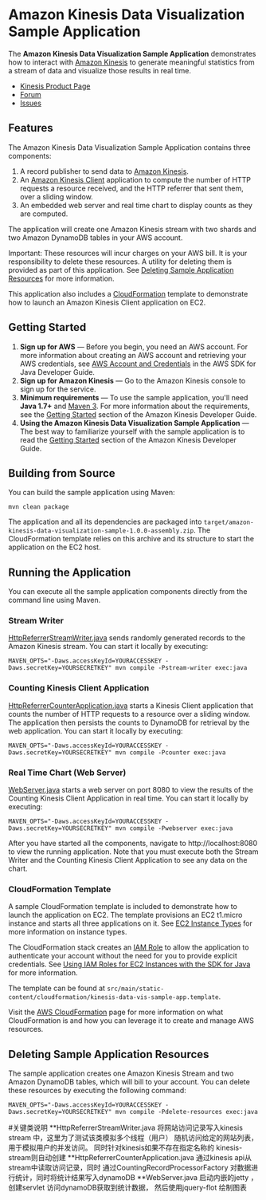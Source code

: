 # Amazon Kinesis Data Visualization Sample Application

The **Amazon Kinesis Data Visualization Sample Application** demonstrates how to interact with [Amazon Kinesis][kinesis] to generate meaningful statistics from a stream of data and visualize those results in real time. 

* [Kinesis Product Page][kinesis]
* [Forum][kinesis-forum]
* [Issues][issues]

## Features

The Amazon Kinesis Data Visualization Sample Application contains three components:

1. A record publisher to send data to [Amazon Kinesis][kinesis].
1. An [Amazon Kinesis Client][kcl] application to compute the number of HTTP requests a resource received, and the HTTP referrer that sent them, over a sliding window.
1. An embedded web server and real time chart to display counts as they are computed.

The application will create one Amazon Kinesis stream with two shards and two Amazon DynamoDB tables in your AWS account.

Important: These resources will incur charges on your AWS bill. It is your responsibility to delete these resources. A utility for deleting them is provided as part of this application. See [Deleting Sample Application Resources](#deleting-sample-application-resources) for more information.

This application also includes a [CloudFormation][cloudformation] template to demonstrate how to launch an Amazon Kinesis Client application on EC2.

## Getting Started

1. **Sign up for AWS** &mdash; Before you begin, you need an AWS account. For more information about creating an AWS account and retrieving your AWS credentials, see [AWS Account and Credentials][docs-signup] in the AWS SDK for Java Developer Guide.
1. **Sign up for Amazon Kinesis** &mdash; Go to the Amazon Kinesis console to sign up for the service.
1. **Minimum requirements** &mdash; To use the sample application, you'll need **Java 1.7+** and [Maven 3][maven]. For more information about the requirements, see the [Getting Started][kinesis-getting-started] section of the Amazon Kinesis Developer Guide.
1. **Using the Amazon Kinesis Data Visualization Sample Application** &mdash; The best way to familiarize yourself with the sample application is to read the [Getting Started][kinesis-getting-started] section of the Amazon Kinesis Developer Guide.

## Building from Source

You can build the sample application using Maven:

```
mvn clean package
```

The application and all its dependencies are packaged into ```target/amazon-kinesis-data-visualization-sample-1.0.0-assembly.zip```. The CloudFormation template relies on this archive and its structure to start the application on the EC2 host.

## Running the Application

You can execute all the sample application components directly from the command line using Maven.

### Stream Writer

[HttpReferrerStreamWriter.java](src/main/java/com/amazonaws/services/kinesis/samples/datavis/HttpReferrerStreamWriter.java) sends randomly generated records to the Amazon Kinesis stream. You can start it locally by executing:

```MAVEN_OPTS="-Daws.accessKeyId=YOURACCESSKEY -Daws.secretKey=YOURSECRETKEY" mvn compile -Pstream-writer exec:java```

### Counting Kinesis Client Application

[HttpReferrerCounterApplication.java](src/main/java/com/amazonaws/services/kinesis/samples/datavis/HttpReferrerCounterApplication.java) starts a Kinesis Client application that counts the number of HTTP requests to a resource over a sliding window. The application then persists the counts to DynamoDB for retrieval by the web application. You can start it locally by executing:

```MAVEN_OPTS="-Daws.accessKeyId=YOURACCESSKEY -Daws.secretKey=YOURSECRETKEY" mvn compile -Pcounter exec:java```

### Real Time Chart (Web Server)

[WebServer.java](src/main/java/com/amazonaws/services/kinesis/samples/datavis/WebServer.java) starts a web server on port 8080 to view the results of the Counting Kinesis Client Application in real time. You can start it locally by executing:

```MAVEN_OPTS="-Daws.accessKeyId=YOURACCESSKEY -Daws.secretKey=YOURSECRETKEY" mvn compile -Pwebserver exec:java```

After you have started all the components, navigate to http://localhost:8080 to view the running application. Note that you must execute both the Stream Writer and the Counting Kinesis Client Application to see any data on the chart.

### CloudFormation Template

A sample CloudFormation template is included to demonstrate how to launch the application on EC2. The template provisions an EC2 t1.micro instance and starts all three applications on it. See [EC2 Instance Types][ec2-instance-types] for more information on instance types.

The CloudFormation stack creates an [IAM Role][iam-role] to allow the application to authenticate your account without the need for you to provide explicit credentials. See [Using IAM Roles for EC2 Instances with the SDK for Java][iam-roles-java-sdk] for more information.

The template can be found at ```src/main/static-content/cloudformation/kinesis-data-vis-sample-app.template```.

Visit the [AWS CloudFormation][cloudformation] page for more information on what CloudFormation is and how you can leverage it to create and manage AWS resources.

## Deleting Sample Application Resources

The sample application creates one Amazon Kinesis Stream and two Amazon DynamoDB tables, which will bill to your account. You can delete these resources by executing the following command:

```MAVEN_OPTS="-Daws.accessKeyId=YOURACCESSKEY -Daws.secretKey=YOURSECRETKEY" mvn compile -Pdelete-resources exec:java```

[kinesis]: http://aws.amazon.com/kinesis
[kcl]: https://github.com/awslabs/amazon-kinesis-client
[kinesis-forum]: http://developer.amazonwebservices.com/connect/forum.jspa?forumID=169
[issues]: https://github.com/awslabs/amazon-kinesis-data-visualization-sample/issues
[docs-signup]: http://docs.aws.amazon.com/AWSSdkDocsJava/latest/DeveloperGuide/java-dg-setup.html
[kinesis-guide]: http://docs.aws.amazon.com/kinesis/latest/dev/introduction.html
[kinesis-getting-started]: http://docs.aws.amazon.com/kinesis/latest/dev/getting-started.html
[kinesis-guide-begin]: http://docs.aws.amazon.com/kinesis/latest/dev/before-you-begin.html
[kinesis-guide-create]: http://docs.aws.amazon.com/kinesis/latest/dev/step-one-create-stream.html
[kinesis-guide-applications]: http://docs.aws.amazon.com/kinesis/latest/dev/kinesis-record-processor-app.html
[cloudformation]: http://aws.amazon.com/cloudformation
[ec2-instance-types]: http://aws.amazon.com/ec2/instance-types
[iam-role]: http://docs.aws.amazon.com/AWSEC2/latest/UserGuide/iam-roles-for-amazon-ec2.html
[iam-roles-java-sdk]: http://docs.aws.amazon.com/AWSSdkDocsJava/latest/DeveloperGuide/java-dg-roles.html
[maven]: http://maven.apache.org/

#关键类说明
**HttpReferrerStreamWriter.java 将网站访问记录写入kinesis stream 中，这里为了测试该类模拟多个线程（用户）
随机访问给定的网站列表，用于模拟用户的并发访问。 同时针对kinesis如果不存在指定名称的
kinesis-stream则自动创建
**HttpReferrerCounterApplication.java 通过kinesis api从stream中读取访问记录，同时
通过CountingRecordProcessorFactory 对数据进行统计，同时将统计结果写入dynamoDB
**WebServer.java 启动内嵌的jetty ，创建servlet 访问dynamoDB获取到统计数据，
然后使用jquery-flot 绘制图表
